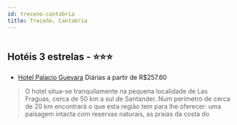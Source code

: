 ```yaml
---
id: treceno-cantabria
title: Treceño, Cantabria
---
```


<center><img src="http://photos.hotelbeds.com/giata/00/008365/008365a_hb_a_002.jpg" alt="" /></center>


## Hotéis 3 estrelas - ⭐️⭐️⭐️

-    [Hotel Palacio Guevara](https://www.hurb.com/hoteis/treceno/hotel-palacio-guevara-JNP-JP053647?cmp=18055) Diárias a partir de R$257.60
   > O hotel situa-se tranquilamente na pequena localidade de Las Fraguas, cerca de 50 km a sul de Santander. Num perímetro de cerca de 20 km encontrará o que esta região tem para lhe oferecer: uma paisagem intacta com reservas naturais, as praias da costa do 
